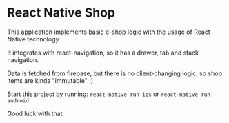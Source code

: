 # React Native Shop

This application implements basic e-shop logic with the usage of React Native technology. 

It integrates with react-navigation, so it has a drawer, tab and stack navigation.

Data is fetched from firebase, but there is no client-changing logic, so shop items are kinda "immutable" :)

Start this project by running:
`react-native run-ios`
or 
`react-native run-android`

Good luck with that.
